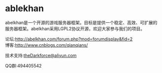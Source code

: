 # ablekhan
abelkhan是一个开源的游戏服务器框架。目标是提供一个稳定、高效、可扩展的服务器框架。abelkhan采用LGPL2协议开源，欢迎大家参与我们的项目。

论坛:http://abelkhan.com/forum.php?mod=forumdisplay&fid=2  
博客:http://www.cnblogs.com/qianqians/  
  
技术支持:theDarkforce@aliyun.com  
  
QQ群:494405542
